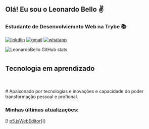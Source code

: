 ## Olá! Eu sou o Leonardo Bello ✌️
### Estudante de Desenvolviemnto Web na Trybe 📚
[![linkdlin](https://img.shields.io/badge/LinkedIn-0077B5?style=for-the-badge&logo=linkedin&logoColor=white)](https://www.linkedin.com/in/leonardoabello?)
[![gmail](https://img.shields.io/badge/Gmail-D14836?style=for-the-badge&logo=gmail&logoColor=white)]()
[![whatapp](https://img.shields.io/badge/WhatsApp-25D366?style=for-the-badge&logo=whatsapp&logoColor=white
)]()

![LeonardoBello GitHub stats](https://github-readme-stats.vercel.app/api?username=leob3llo&show_icons=true&theme=outrun)
#
## Tecnologia em aprendizado
<div style="display:inline_block">
    <img align="center" alt "HTML5" src="https://img.shields.io/badge/HTML-239120?style=for-the-badge&logo=html5&logoColor=white">    
    <img  align = "center" alt "CSS3" src="https://img.shields.io/badge/CSS3-1572B6?style=for-the-badge&logo=css3&logoColor=white">
    <img  align = "center" alt "JAVASCRIPT" src="https://img.shields.io/badge/JavaScript-323330?style=for-the-badge&logo=javascript&logoColor=F7DF1E">
    <img  align = "center" alt "PHYTON" src="https://img.shields.io/badge/Python-14354C?style=for-the-badge&logo=python&logoColor=white">
</div></br>
# Apaixonado por tecnologias e inovações e capacidade do poder transformação pessoal e profional.

### Minhas últimas atualizações:
[! [p5.jsWebEditor](https://editor.p5js.org/leob3llo/sketches/a3ZPiHB-A)]()
